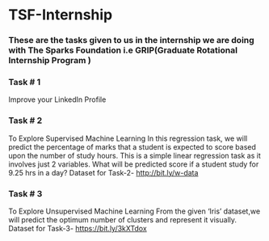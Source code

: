 # TSF-Internship
### These are the tasks given to us in the internship we are doing with The Sparks Foundation i.e GRIP(Graduate Rotational Internship Program )

### Task # 1 
Improve your LinkedIn Profile

### Task # 2 
To Explore Supervised Machine Learning In this regression task, we will predict the percentage of marks that a student is expected to score based upon the number of study hours. This is a simple linear regression task as it involves just 2 variables. What will be predicted score if a student study for 9.25 hrs in a day?
Dataset for Task-2- http://bit.ly/w-data

### Task # 3 
To Explore Unsupervised Machine Learning From the given ‘Iris’ dataset,we will predict the optimum number of clusters and represent it visually.
Dataset for Task-3- https://bit.ly/3kXTdox
